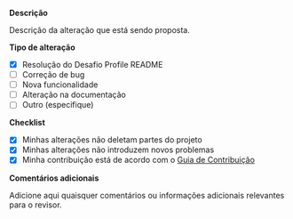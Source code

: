 **Descrição**

Descrição da alteração que está sendo proposta.

**Tipo de alteração**

- [x] Resolução do Desafio Profile README
- [ ] Correção de bug
- [ ] Nova funcionalidade
- [ ] Alteração na documentação
- [ ] Outro (especifique)

**Checklist**

- [x] Minhas alterações não deletam partes do projeto
- [x] Minhas alterações não introduzem novos problemas
- [x] Minha contribuição está de acordo com o [Guia de Contribuição](https://github.com/elidianaandrade/dio-lab-open-source/blob/main/CONTRIBUTING.md)

**Comentários adicionais**

Adicione aqui quaisquer comentários ou informações adicionais relevantes para o revisor.
